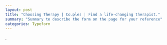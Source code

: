 ```yaml
---
layout: post
title: "Choosing Therapy | Couples | Find a life-changing therapist."
summary: "Summary to describe the form on the page for your reference"
categories: Typeform
---
```

.

<div class="typeform-widget" data-url="https://form.typeform.com/to/yB78gipJ" style="width: 100%; height: 700px; margin-top: -180px;"></div> <script async=""> (function() { var qs,js,q,s,d=document, gi=d.getElementById, ce=d.createElement, gt=d.getElementsByTagName, id="typef_orm", b="https://embed.typeform.com/"; if(!gi.call(d,id)) { js=ce.call(d,"script"); js.id=id; js.src=b+"embed.js"; q=gt.call(d,"script")[0]; q.parentNode.insertBefore(js,q) } })() </script>

